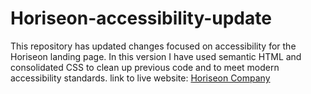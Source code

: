 # Horiseon-accessibility-update
This repository has updated changes focused on accessibility for the Horiseon landing page. In this version I have used semantic HTML and consolidated CSS to clean up previous code and to meet modern accessibility standards.
link to live website: [Horiseon Company](https://landycodes.github.io/Horiseon-accessibility-update/)

